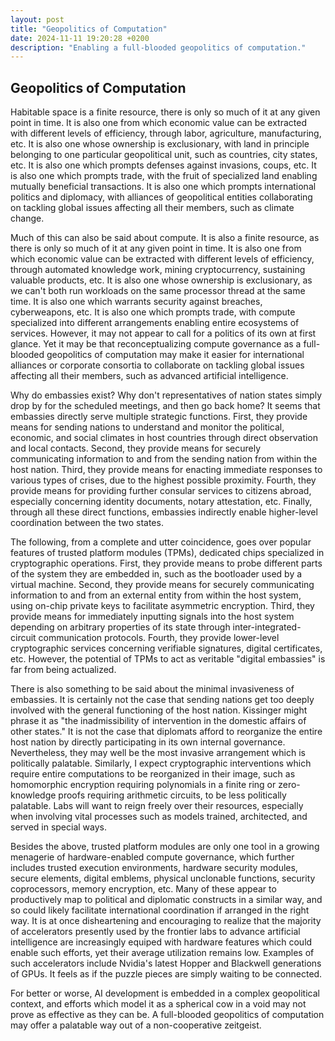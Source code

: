 ```yaml
---
layout: post
title: "Geopolitics of Computation"
date: 2024-11-11 19:20:28 +0200
description: "Enabling a full-blooded geopolitics of computation."
---
```


## Geopolitics of Computation

Habitable space is a finite resource, there is only so much of it at any given point in time. It is also one from which economic value can be extracted with different levels of efficiency, through labor, agriculture, manufacturing, etc. It is also one whose ownership is exclusionary, with land in principle belonging to one particular geopolitical unit, such as countries, city states, etc. It is also one which prompts defenses against invasions, coups, etc. It is also one which prompts trade, with the fruit of specialized land enabling mutually beneficial transactions. It is also one which prompts international politics and diplomacy, with alliances of geopolitical entities collaborating on tackling global issues affecting all their members, such as climate change.

Much of this can also be said about compute. It is also a finite resource, as there is only so much of it at any given point in time. It is also one from which economic value can be extracted with different levels of efficiency, through automated knowledge work, mining cryptocurrency, sustaining valuable products, etc. It is also one whose ownership is exclusionary, as we can't both run workloads on the same processor thread at the same time. It is also one which warrants security against breaches, cyberweapons, etc. It is also one which prompts trade, with compute specialized into different arrangements enabling entire ecosystems of services. However, it may not appear to call for a politics of its own at first glance. Yet it may be that reconceptualizing compute governance as a full-blooded geopolitics of computation may make it easier for international alliances or corporate consortia to collaborate on tackling global issues affecting all their members, such as advanced artificial intelligence.

Why do embassies exist? Why don't representatives of nation states simply drop by for the scheduled meetings, and then go back home? It seems that embassies directly serve multiple strategic functions. First, they provide means for sending nations to understand and monitor the political, economic, and social climates in host countries through direct observation and local contacts. Second, they provide means for securely communicating information to and from the sending nation from within the host nation. Third, they provide means for enacting immediate responses to various types of crises, due to the highest possible proximity. Fourth, they provide means for providing further consular services to citizens abroad, especially concerning identity documents, notary attestation, etc. Finally, through all these direct functions, embassies indirectly enable higher-level coordination between the two states.

The following, from a complete and utter coincidence, goes over popular features of trusted platform modules (TPMs), dedicated chips specialized in cryptographic operations. First, they provide means to probe different parts of the system they are embedded in, such as the bootloader used by a virtual machine. Second, they provide means for securely communicating information to and from an external entity from within the host system, using on-chip private keys to facilitate asymmetric encryption. Third, they provide means for immediately inputting signals into the host system depending on arbitrary properties of its state through inter-integrated-circuit communication protocols. Fourth, they provide lower-level cryptographic services concerning verifiable signatures, digital certificates, etc. However, the potential of TPMs to act as veritable "digital embassies" is far from being actualized.

There is also something to be said about the minimal invasiveness of embassies. It is certainly not the case that sending nations get too deeply involved with the general functioning of the host nation. Kissinger might phrase it as "the inadmissibility of intervention in the domestic affairs of other states." It is not the case that diplomats afford to reorganize the entire host nation by directly participating in its own internal governance. Nevertheless, they may well be the most invasive arrangement which is politically palatable. Similarly, I expect cryptographic interventions which require entire computations to be reorganized in their image, such as homomorphic encryption requiring polynomials in a finite ring or zero-knowledge proofs requiring arithmetic circuits, to be less politically palatable. Labs will want to reign freely over their resources, especially when involving vital processes such as models trained, architected, and served in special ways.

Besides the above, trusted platform modules are only one tool in a growing menagerie of hardware-enabled compute governance, which further includes trusted execution environments,  hardware security modules, secure elements, digital emblems, physical unclonable functions, security coprocessors, memory encryption, etc. Many of these appear to productively map to political and diplomatic constructs in a similar way, and so could likely facilitate international coordination if arranged in the right way. It is at once disheartening and encouraging to realize that the majority of accelerators presently used by the frontier labs to advance artificial intelligence are increasingly equiped with hardware features which could enable such efforts, yet their average utilization remains low. Examples of such accelerators include Nvidia's latest Hopper and Blackwell generations of GPUs. It feels as if the puzzle pieces are simply waiting to be connected.

For better or worse, AI development is embedded in a complex geopolitical context, and efforts which model it as a spherical cow in a void may not prove as effective as they can be. A full-blooded geopolitics of computation may offer a palatable way out of a non-cooperative zeitgeist.